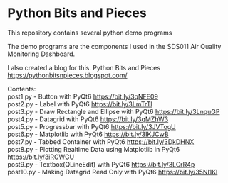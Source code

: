 # Python Bits and Pieces
This repository contains several python demo programs

The demo programs are the components I used in the SDS011 Air Quality Monitoring Dashboard.

I also created a blog for this. Python Bits and Pieces https://pythonbitsnpieces.blogspot.com/

Contents:
<br>post1.py - Button with PyQt6 https://bit.ly/3qNFE09
<br>post2.py - Label with PyQt6 https://bit.ly/3LmTrTl
<br>post3.py - Draw Rectangle and Ellipse with PyQt6 https://bit.ly/3LnquGP
<br>post4.py - Datagrid with PyQt6 https://bit.ly/3qMZhW3
<br>post5.py - Progressbar with PyQt6 https://bit.ly/3JVTogU
<br>post6.py - Matplotlib with PyQt6 https://bit.ly/3IKJCwB
<br>post7.py - Tabbed Container with PyQt6 https://bit.ly/3DkDHNX
<br>post8.py - Plotting Realtime Data using Matplotlib in PyQt6 https://bit.ly/3iRGWCU
<br>post9.py - Textbox(QLineEdit) with PyQt6 https://bit.ly/3LCrR4p
<br>post10.py - Making Datagrid Read Only with PyQt6 https://bit.ly/35Nl1Kl
